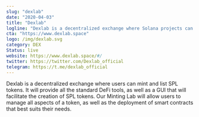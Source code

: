 ```yaml
---
slug: "dexlab"
date: "2020-04-03"
title: "Dexlab"
logline: "Dexlab is a decentralized exchange where Solana projects can mint and list their tokens."
cta: "https://www.dexlab.space"
logo: /img/dexlab.svg
category: DEX
Status: live
website: https://www.dexlab.space/#/
twitter: https://twitter.com/Dexlab_official
telegram: https://t.me/dexlab_official
---
```


Dexlab is a decentralized exchange where users can mint and list SPL tokens. It will provide all the standard DeFi tools, as well as a GUI that will facilitate the creation of SPL tokens. Our Minting Lab will allow users to manage all aspects of a token, as well as the deployment of smart contracts that best suits their needs.
